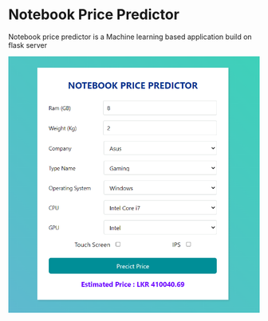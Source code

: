 # Notebook Price Predictor
Notebook price predictor is a Machine learning based application build on flask server

![alt text](https://github.com/Vihara-Diwyanjalee/Notebook-Price-Predictor/blob/main/Capture.png)
